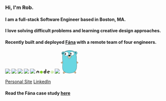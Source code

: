 ### Hi, I'm Rob.
#### I am a full-stack Software Engineer based in Boston, MA.
#### I love solving difficult problems and learning creative design approaches.
#### Recently built and deployed [Fána](https://fana-io.github.io/) with a remote team of four engineers.


<div align="left">
  <img width="55" src="https://raw.githubusercontent.com/gilbarbara/logos/master/logos/go.svg"/>
  <img width="55" src="https://user-images.githubusercontent.com/41551585/186274666-87b983ce-d758-47b2-b073-09123c9c8a8e.svg"/>
  <img width="55" src="https://raw.githubusercontent.com/gilbarbara/logos/master/logos/docker.svg"/>
  <img width="55" src="https://raw.githubusercontent.com/gilbarbara/logos/master/logos/react.svg"/>
  <img width="55" src="https://user-images.githubusercontent.com/41551585/186274625-6cc9d3cf-703d-45d5-84c2-8f94c3ba70c5.svg"/>
  <img width="55" src="https://raw.githubusercontent.com/gilbarbara/logos/master/logos/nodejs.svg"/>
  <img width="55" src="https://raw.githubusercontent.com/gilbarbara/logos/master/logos/redis.svg"/>
  <img width="55" src="https://raw.githubusercontent.com/gilbarbara/logos/master/logos/gopher.svg"/>
</div>

[Personal Site](https://robgorman.dev/)
[LinkedIn](https://www.linkedin.com/in/robjgorman)

#### Read the Fána case study [here](https://fana-io.github.io/case-study.html)
